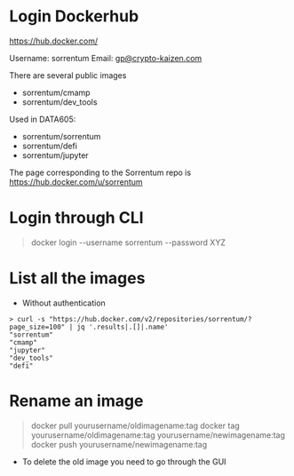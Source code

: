 # Login Dockerhub

https://hub.docker.com/

Username: sorrentum
Email: gp@crypto-kaizen.com

There are several public images

- sorrentum/cmamp
- sorrentum/dev_tools

Used in DATA605:
- sorrentum/sorrentum
- sorrentum/defi
- sorrentum/jupyter

The page corresponding to the Sorrentum repo is
https://hub.docker.com/u/sorrentum

# Login through CLI

> docker login --username sorrentum --password XYZ

# List all the images

- Without authentication
```
> curl -s "https://hub.docker.com/v2/repositories/sorrentum/?page_size=100" | jq '.results|.[]|.name'
"sorrentum"
"cmamp"
"jupyter"
"dev_tools"
"defi"
```

# Rename an image

> docker pull yourusername/oldimagename:tag
> docker tag yourusername/oldimagename:tag yourusername/newimagename:tag
> docker push yourusername/newimagename:tag

- To delete the old image you need to go through the GUI
